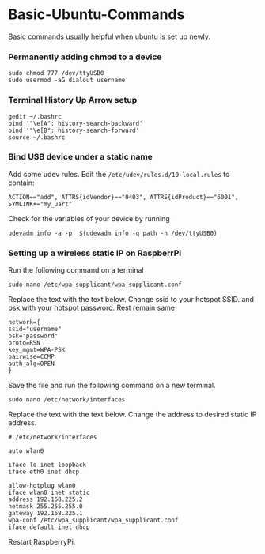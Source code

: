 # Basic-Ubuntu-Commands
Basic commands usually helpful when ubuntu is set up newly.

### Permanently adding chmod to a device
```
sudo chmod 777 /dev/ttyUSB0
sudo usermod -aG dialout username
```
### Terminal History Up Arrow setup
```
gedit ~/.bashrc
bind '"\e[A": history-search-backward'
bind '"\e[B": history-search-forward'
source ~/.bashrc
```
### Bind USB device under a static name

Add some udev rules. 
Edit the `/etc/udev/rules.d/10-local.rules` to contain:
```
ACTION=="add", ATTRS{idVendor}=="0403", ATTRS{idProduct}=="6001", SYMLINK+="my_uart"
```
Check for the variables of your device by running
```
udevadm info -a -p  $(udevadm info -q path -n /dev/ttyUSB0)
```

### Setting up a wireless static IP on RaspberrPi
Run the following command on a terminal
```
sudo nano /etc/wpa_supplicant/wpa_supplicant.conf
```
Replace the text with the text below. Change ssid to your hotspot SSID. and psk with your hotspot password. Rest remain same
```
network={
ssid="username"
psk="password"
proto=RSN
key_mgmt=WPA-PSK
pairwise=CCMP
auth_alg=OPEN
}
```
Save the file and run the following command on a new terminal.
```
sudo nano /etc/network/interfaces
```
Replace the text with the text below. Change the address to desired static IP address.
```
# /etc/network/interfaces

auto wlan0

iface lo inet loopback
iface eth0 inet dhcp

allow-hotplug wlan0
iface wlan0 inet static
address 192.168.225.2
netmask 255.255.255.0
gateway 192.168.225.1
wpa-conf /etc/wpa_supplicant/wpa_supplicant.conf
iface default inet dhcp
```
Restart RaspberryPi.
